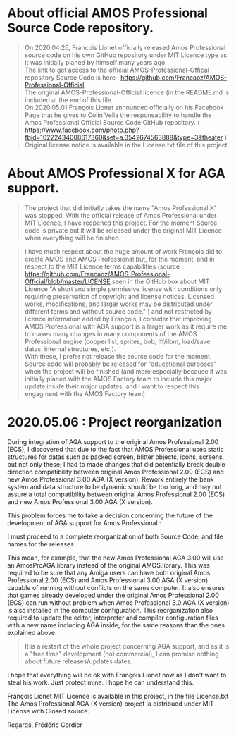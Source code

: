 # About official AMOS Professional Source Code repository.
> On 2020.04.26, François Lionet officially released Amos Professional source code on his own GitHub repository under MIT Licence type as it was initially planed by himself many years ago.<br>
> The link to get access to the official AMOS-Professional-Offical repository Source Code is here : https://github.com/Francaoz/AMOS-Professional-Official<br>
> The original AMOS-Professional-Official licence (in the README.md is included at the end of this file.<br>
> On 2020.05.01 François Lionet announced officially on his Facebook Page that he gives to Colin Vella the responsability to handle the Amos Professional Official Source Code GitHub repository. ( https://www.facebook.com/photo.php?fbid=10222434008617360&set=a.3542674563888&type=3&theater )
Original license notice is available in the License.txt file of this project.

# About AMOS Professional X for AGA support.
> The project that did initially takes the name "Amos Professional X" was stopped. With the official release of Amos Professional under MIT Licence, I have reopened this project.
For the moment Source code is private but it will be released under the original MIT Licence when everything will be finished.

> I have much respect about the huge amount of work François did to create AMOS and AMOS Professional but, for the moment, and in respect to the MIT Licence terms capabilities (source : https://github.com/Francaoz/AMOS-Professional-Official/blob/master/LICENSE seen in the GitHub box about MIT Licence "A short and simple permissive license with conditions only requiring preservation of copyright and license notices. Licensed works, modifications, and larger works may be distributed under different terms and without source code." ) and not restricted by licence information added by François, I consider that improving AMOS Professional with AGA support is a larger work as it require me to makes many changes in many components of the AMOS Professional engine (copper list, sprites, bob, iff/ilbm, load/save datas, internal structures, etc.).<br>
With these, I prefer not release the source code for the moment.<br>
Source code will probably be released for "educational purposes" when the project will be finished (and more especially because it was initially planed with the AMOS Factory team to include this major update inside their major updates, and I want to respect this engagment with the AMOS Factory team)

# 2020.05.06 : Project reorganization

During integration of AGA support to the original Amos Professional 2.00 (ECS), I discovered that due to the fact that AMOS Professional uses static structures for datas such as packed screen, blitter objects, icons, screens, but not only these; I had to made changes that did potentially break double direction compatibility between original Amos Professional 2.00 (ECS) and new Amos Professional 3.00 AGA (X version). Rework entirely the bank system and data structure to be dynamic should be too long, and may not assure a total compatibility between original Amos Professional 2.00 (ECS) and new Amos Professional 3.00 AGA (X version).

This problem forces me to take a decision concerning the future of the development of AGA support for Amos Professional :

 I must proceed to a complete reorganization of both Source Code,  and file names for the releases.

This mean, for example, that the new Amos Professional AGA 3.00 will use an AmosProAGA.library instead of the original AMOS.library.
This was required to be sure that any Amiga users can have both original Amos Professional 2.00  (ECS) and Amos Professional 3.00 AGA (X version) capable of running without conflicts on the same computer.
It also ensures that games already developed under the original Amos Professional 2.00  (ECS) can run without problem when Amos Professional 3.0 AGA (X version) is also installed in the computer configuration.
This reorganization also required to update the editor, interpreter and compiler configuration files with a new name including AGA inside, for the same reasons than the ones explained above.
>It is a restart of the whole project concerning AGA support, and as it is a "free time" development (not commercial), I can promise nothing about future releases/updates dates.

I hope that everything will be ok with François Lionet now as I don't want to steal his work. Just protect mine. I hope he can understand this.

François Lionet MIT Licence is available in this project, in the file Licence.txt
The Amos Professional AGA (X version) project ia distribued under MIT License with Closed source.

Regards,
Frédéric Cordier
